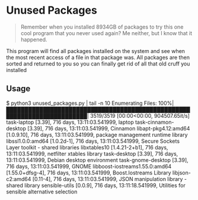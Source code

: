 # Unused Packages

> Remember when you installed 8934GB of packages to try this one cool program
> that you never used again? Me neither, but I know that it happened.

This program will find all packages installed on the system and see when the
most recent access of a file in that package was. All packages are then sorted
and returned to you so you can finally get rid of all that old cruff you
installed


## Usage

$ python3 unused_packages.py | tail -n 10
Enumerating Files: 100%|████████████████████████████████████████████████████████████████████████| 3519/3519 [00:00<00:00, 904507.65it/s]
task-laptop [3.39], 716 days, 13:11:03.541999, laptop
task-cinnamon-desktop [3.39], 716 days, 13:11:03.541999, Cinnamon
libapt-pkg4.12:amd64 [1.0.9.10], 716 days, 13:11:03.541999, package management runtime library
libssl1.0.0:amd64 [1.0.2d-1], 716 days, 13:11:03.541999, Secure Sockets Layer toolkit - shared libraries
libxtables10 [1.4.21-2+b1], 716 days, 13:11:03.541999, netfilter xtables library
task-desktop [3.39], 716 days, 13:11:03.541999, Debian desktop environment
task-gnome-desktop [3.39], 716 days, 13:11:03.541999, GNOME
libboost-iostreams1.55.0:amd64 [1.55.0+dfsg-4], 716 days, 13:11:03.541999, Boost.Iostreams Library
libjson-c2:amd64 [0.11-4], 716 days, 13:11:03.541999, JSON manipulation library - shared library
sensible-utils [0.0.9], 716 days, 13:11:18.541999, Utilities for sensible alternative selection

